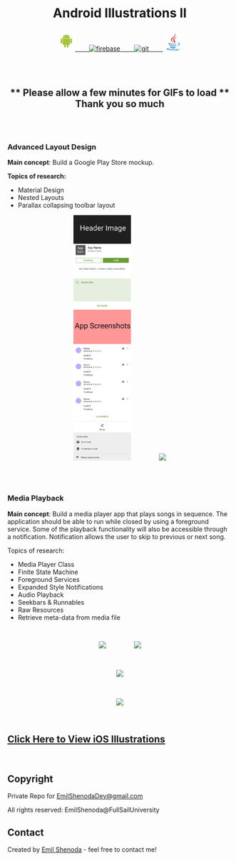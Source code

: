 # <p align="center">Android Illustrations II </p>

<p align="center"> <a href="https://developer.android.com" target="_blank" rel="noreferrer"> <img src="https://raw.githubusercontent.com/devicons/devicon/master/icons/android/android-original-wordmark.svg" alt="android" width="40" height="40"/>&nbsp;&nbsp;&nbsp;&nbsp;&nbsp;&nbsp&nbsp;<a href="https://firebase.google.com/" target="_blank" rel="noreferrer"> <img src="https://www.vectorlogo.zone/logos/firebase/firebase-icon.svg" alt="firebase" width="40" height="40"/>&nbsp;&nbsp;&nbsp;&nbsp;&nbsp;&nbsp&nbsp; </a> <a href="https://git-scm.com/" target="_blank" rel="noreferrer"> <img src="https://www.vectorlogo.zone/logos/git-scm/git-scm-icon.svg" alt="git" width="40" height="40"/> &nbsp;&nbsp;&nbsp;&nbsp;&nbsp;&nbsp&nbsp;</a> <a href="https://www.java.com" target="_blank" rel="noreferrer"> <img src="https://raw.githubusercontent.com/devicons/devicon/master/icons/java/java-original.svg" alt="java" width="40" height="40"/> </a> </p>


<br>
<br>

<h2 align="center">** Please allow a few minutes for GIFs to load ** <br> Thank you so much</h2>



<br>
<br>

### Advanced Layout Design

__Main concept__: Build a Google Play Store mockup.


__Topics of research:__

* Material Design
* Nested Layouts
* Parallax collapsing toolbar layout

<p align="center">
  <img src= "Images/Playstore-1.png" height=550>
&nbsp;&nbsp;&nbsp;&nbsp;&nbsp;&nbsp&nbsp;&nbsp;&nbsp;&nbsp;&nbsp&nbsp&nbsp;&nbsp;
<img src= "Images/Playstore-2.gif" height=350>
</p>

<br>
<br>

### Media Playback

__Main concept__: Build a media player app that plays songs in sequence. The application should be able to run while closed by using a foreground service. Some of the playback functionality will also be accessible through a notification. Notification allows the user to skip to previous or next song.


Topics of research:

* Media Player Class
* Finite State Machine
* Foreground Services 
* Expanded Style Notifications
* Audio Playback
* Seekbars & Runnables
* Raw Resources
* Retrieve meta-data from media file

<br>

<p align="center">
  <img src= "Images/Media-1.gif" height=350>
&nbsp;&nbsp;&nbsp;&nbsp;&nbsp;&nbsp&nbsp;&nbsp;&nbsp;&nbsp;&nbsp&nbsp&nbsp;&nbsp;
<img src= "Images/Media-2.gif" height=350>
</p>

<br>

<p align="center">
  <img src= "Images/Media-3.gif" height=350>
</p>

<br>

<p align="center">
  <img src= "Images/Media-6.gif" height=350>
</p>

<br>

## [Click Here to View iOS Illustrations](https://github.com/EShenoda/iOS-Game)

<br>

##  Copyright
Private Repo for EmilShenodaDev@gmail.com

All rights reserved: EmilShenoda@FullSailUniversity

## Contact
Created by [Emil Shenoda](mailto:EmilShenodaDev@gmail.com) - feel free to contact me!


